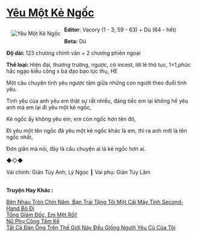 <a href="https://utruyen.com/yeu-mot-ke-ngoc/19022/" title="Yêu Một Kẻ Ngốc"><h1>Yêu Một Kẻ Ngốc</h1></a><div style="display:table"><img align="right" style="float: left; padding: 10px;" src="https://utruyen.com/images/story/200x260/yeu-mot-ke-ngoc.jpg" alt="Yêu Một Kẻ Ngốc"><b>Editor</b>: Vacory (1 - 3; 59 - 63) + Dú (64 - hết)<p></p><b>Beta:</b> Dú<p></p><b>Độ dài: </b>123 chương chính văn + 2 chương phiên ngoại <p></p><b>Thể loại: </b>Hiện đại, thương trường, ngược, có incest, lời lẽ thô tục, 1×1,phúc hắc ngạo kiều công x bá đạo bạo lực thụ, HE<p></p>Một câu chuyện tình yêu ngược tâm giữa những con người theo đuổi tình yêu.<p></p>Tình yêu của anh yêu em thật sự rất nhiều, đáng tiếc em lại không hề yêu anh mà em lại đi yêu một kẻ ngốc,<p></p>Kẻ ngốc ấy không yêu em, em còn ngốc hơn tên đó,<p></p>Đi yêu một tên ngốc đã yêu một kẻ ngốc khác là em, thì ra anh mới là tên ngốc nhất,<p></p>Đơn giản mà nói, đây là câu chuyện ai là kẻ ngốc hơn ai.<p></p>◆◇◆<p></p>Vai chính: Giản Tùy Anh, Lý Ngọc ┃ Vai phụ: Giản Tùy Lâm</div><p><br><b>Truyện Hay Khác :</b></p><a href="https://utruyen.com/ben-nhau-tron-chin-nam-ban-trai-tang-toi-mot-cai-may-tinh-second-hand-bo-di/19262/" alt="Bên Nhau Tròn Chín Năm, Bạn Trai Tặng Tôi Một Cái Máy Tính Second-Hand Bỏ Đi">Bên Nhau Tròn Chín Năm, Bạn Trai Tặng Tôi Một Cái Máy Tính Second-Hand Bỏ Đi</a><br/><a href="https://github.com/quanluxury/truyenhot/tree/master/truyenhay/18819/" alt="Tổng Giám Đốc, Em Mệt Rồi!">Tổng Giám Đốc, Em Mệt Rồi!</a><br/><a href="https://github.com/quanluxury/truyenhot/tree/master/truyenhay/12925/" alt="Nữ Phụ Công Tâm Kế">Nữ Phụ Công Tâm Kế</a><br/><a href="https://github.com/quanluxury/ngontinh_sac/tree/master/truyenhay/22256/" alt="Tất Cả Đàn Ông Trên Thế Giới Này Đều Giống Người Yêu Cũ Của Tôi">Tất Cả Đàn Ông Trên Thế Giới Này Đều Giống Người Yêu Cũ Của Tôi</a><br/>